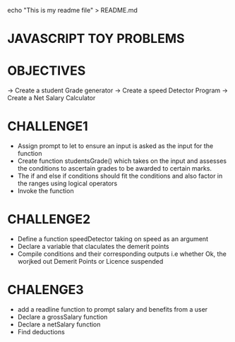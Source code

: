 echo "This is my readme file" > README.md
#         JAVASCRIPT TOY PROBLEMS

# OBJECTIVES
-> Create a student Grade generator
-> Create a speed Detector Program
-> Create a Net Salary Calculator


# CHALLENGE1
- Assign prompt to let to ensure an input is asked as the input for the function
- Create function studentsGrade() which takes on the input and assesses the conditions to ascertain grades to be awarded to certain marks.
- The if and else if conditions should fit the conditions and also factor in the ranges using logical operators
- Invoke the function 




# CHALLENGE2
- Define a function speedDetector taking on speed as an argument
- Declare a variable that claculates the demerit points
- Compile conditions and their corresponding outputs i.e whether Ok, the worjked out Demerit Points or Licence suspended




# CHALENGE3
- add a readline function to prompt salary and benefits from a user 
- Declare a grossSalary function
- Declare a netSalary function
- Find deductions